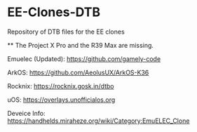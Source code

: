 # EE-Clones-DTB
Repository of DTB files for the EE clones

** The Project X Pro and the R39 Max are missing.

Emuelec (Updated):
https://github.com/gamely-code

ArkOS:
https://github.com/AeolusUX/ArkOS-K36

Rocknix:
https://rocknix.gosk.in/dtbo

uOS:
https://overlays.unofficialos.org


Deveice Info:
https://handhelds.miraheze.org/wiki/Category:EmuELEC_Clone
